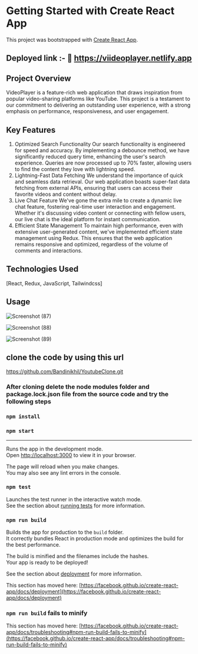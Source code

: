 # Getting Started with Create React App

This project was bootstrapped with [Create React App](https://github.com/facebook/create-react-app).
## Deployed link :-   🔗 https://viideoplayer.netlify.app

## Project Overview
VideoPlayer is a feature-rich web application that draws inspiration from popular video-sharing platforms like YouTube. This project is a testament to our commitment to delivering an outstanding user experience, with a strong emphasis on performance, responsiveness, and user engagement.

## Key Features
1. Optimized Search Functionality
Our search functionality is engineered for speed and accuracy. By implementing a debounce method, we have significantly reduced query time, enhancing the user's search experience. Queries are now processed up to 70% faster, allowing users to find the content they love with lightning speed.
2. Lightning-Fast Data Fetching
We understand the importance of quick and seamless data retrieval. Our web application boasts super-fast data fetching from external APIs, ensuring that users can access their favorite videos and content without delay.
3. Live Chat Feature
We've gone the extra mile to create a dynamic live chat feature, fostering real-time user interaction and engagement. Whether it's discussing video content or connecting with fellow users, our live chat is the ideal platform for instant communication.
4. Efficient State Management
To maintain high performance, even with extensive user-generated content, we've implemented efficient state management using Redux. This ensures that the web application remains responsive and optimized, regardless of the volume of comments and interactions.

## Technologies Used
[React, Redux, JavaScript, Tailwindcss]

## Usage
![Screenshot (87)](https://github.com/Bandinikhil/YoutubeClone/assets/105233916/5f943215-45ef-4e22-95c5-f6cfb69b1091) 

![Screenshot (88)](https://github.com/Bandinikhil/YoutubeClone/assets/105233916/93a0858b-4c63-44d9-a65b-539dec6949ed)

![Screenshot (89)](https://github.com/Bandinikhil/YoutubeClone/assets/105233916/7cd6f993-5eee-4abb-bdf1-1b0a731dd0d1)

## clone the code by using this url
https://github.com/Bandinikhil/YoutubeClone.git

### After cloning delete the node modules folder and package.lock.json file from the source code and try the following steps 
### `npm install`
### `npm start`


----------------------------------------------------------------------------------------------------------------------------------------------------------------
Runs the app in the development mode.\
Open [http://localhost:3000](http://localhost:3000) to view it in your browser.

The page will reload when you make changes.\
You may also see any lint errors in the console.

### `npm test`

Launches the test runner in the interactive watch mode.\
See the section about [running tests](https://facebook.github.io/create-react-app/docs/running-tests) for more information.

### `npm run build`

Builds the app for production to the `build` folder.\
It correctly bundles React in production mode and optimizes the build for the best performance.

The build is minified and the filenames include the hashes.\
Your app is ready to be deployed!

See the section about [deployment](https://facebook.github.io/create-react-app/docs/deployment) for more information.


This section has moved here: [https://facebook.github.io/create-react-app/docs/deployment](https://facebook.github.io/create-react-app/docs/deployment)

### `npm run build` fails to minify

This section has moved here: [https://facebook.github.io/create-react-app/docs/troubleshooting#npm-run-build-fails-to-minify](https://facebook.github.io/create-react-app/docs/troubleshooting#npm-run-build-fails-to-minify)
